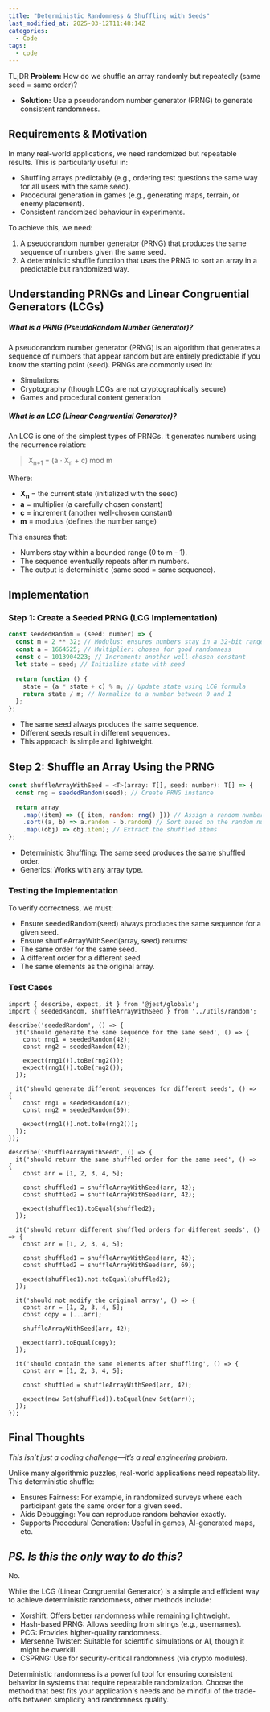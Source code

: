 ```yaml
---
title: "Deterministic Randomness & Shuffling with Seeds"
last_modified_at: 2025-03-12T11:48:14Z
categories:
  - Code
tags:
  - code
---
```


TL;DR **Problem:** How do we shuffle an array randomly but repeatedly (same seed = same order)?

- **Solution:** Use a pseudorandom number generator (PRNG) to generate consistent randomness.

## Requirements & Motivation

In many real-world applications, we need randomized but repeatable results. This is particularly useful in:

- Shuffling arrays predictably (e.g., ordering test questions the same way for all users with the same seed).
- Procedural generation in games (e.g., generating maps, terrain, or enemy placement).
- Consistent randomized behaviour in experiments.

To achieve this, we need:

1. A pseudorandom number generator (PRNG) that produces the same sequence of numbers given the same seed.
2. A deterministic shuffle function that uses the PRNG to sort an array in a predictable but randomized way.

## Understanding PRNGs and Linear Congruential Generators (LCGs)

##### What is a PRNG (PseudoRandom Number Generator)?

A pseudorandom number generator (PRNG) is an algorithm that generates a sequence of numbers that appear random but are entirely predictable if you know the starting point (seed). PRNGs are commonly used in:

- Simulations
- Cryptography (though LCGs are not cryptographically secure)
- Games and procedural content generation

##### What is an LCG (Linear Congruential Generator)?

An LCG is one of the simplest types of PRNGs. It generates numbers using the recurrence relation:

> X<sub>n+1</sub> = (a ⋅ X<sub>n</sub> + c) mod m

Where:

- **X<sub>n</sub>** = the current state (initialized with the seed)
- **a** = multiplier (a carefully chosen constant)
- **c** = increment (another well-chosen constant)
- **m** = modulus (defines the number range)

This ensures that:

- Numbers stay within a bounded range (0 to m - 1).
- The sequence eventually repeats after m numbers.
- The output is deterministic (same seed = same sequence).

## Implementation

### Step 1: Create a Seeded PRNG (LCG Implementation)

```javascript
const seededRandom = (seed: number) => {
  const m = 2 ** 32; // Modulus: ensures numbers stay in a 32-bit range
  const a = 1664525; // Multiplier: chosen for good randomness
  const c = 1013904223; // Increment: another well-chosen constant
  let state = seed; // Initialize state with seed

  return function () {
    state = (a * state + c) % m; // Update state using LCG formula
    return state / m; // Normalize to a number between 0 and 1
  };
};
```

- The same seed always produces the same sequence.
- Different seeds result in different sequences.
- This approach is simple and lightweight.

## Step 2: Shuffle an Array Using the PRNG

```javascript
const shuffleArrayWithSeed = <T>(array: T[], seed: number): T[] => {
  const rng = seededRandom(seed); // Create PRNG instance

  return array
    .map((item) => ({ item, random: rng() })) // Assign a random number
    .sort((a, b) => a.random - b.random) // Sort based on the random number
    .map((obj) => obj.item); // Extract the shuffled items
};
```

- Deterministic Shuffling: The same seed produces the same shuffled order.
- Generics: Works with any array type.

### Testing the Implementation

To verify correctness, we must:

- Ensure seededRandom(seed) always produces the same sequence for a given seed.
- Ensure shuffleArrayWithSeed(array, seed) returns:
- The same order for the same seed.
- A different order for a different seed.
- The same elements as the original array.

### Test Cases

```:javascript
import { describe, expect, it } from '@jest/globals';
import { seededRandom, shuffleArrayWithSeed } from '../utils/random';

describe('seededRandom', () => {
  it('should generate the same sequence for the same seed', () => {
    const rng1 = seededRandom(42);
    const rng2 = seededRandom(42);

    expect(rng1()).toBe(rng2());
    expect(rng1()).toBe(rng2());
  });

  it('should generate different sequences for different seeds', () => {
    const rng1 = seededRandom(42);
    const rng2 = seededRandom(69);

    expect(rng1()).not.toBe(rng2());
  });
});

describe('shuffleArrayWithSeed', () => {
  it('should return the same shuffled order for the same seed', () => {
    const arr = [1, 2, 3, 4, 5];

    const shuffled1 = shuffleArrayWithSeed(arr, 42);
    const shuffled2 = shuffleArrayWithSeed(arr, 42);

    expect(shuffled1).toEqual(shuffled2);
  });

  it('should return different shuffled orders for different seeds', () => {
    const arr = [1, 2, 3, 4, 5];

    const shuffled1 = shuffleArrayWithSeed(arr, 42);
    const shuffled2 = shuffleArrayWithSeed(arr, 69);

    expect(shuffled1).not.toEqual(shuffled2);
  });

  it('should not modify the original array', () => {
    const arr = [1, 2, 3, 4, 5];
    const copy = [...arr];

    shuffleArrayWithSeed(arr, 42);

    expect(arr).toEqual(copy);
  });

  it('should contain the same elements after shuffling', () => {
    const arr = [1, 2, 3, 4, 5];

    const shuffled = shuffleArrayWithSeed(arr, 42);

    expect(new Set(shuffled)).toEqual(new Set(arr));
  });
});
```

## Final Thoughts

_This isn’t just a coding challenge—it’s a real engineering problem._

Unlike many algorithmic puzzles, real-world applications need repeatability. This deterministic shuffle:

- Ensures Fairness: For example, in randomized surveys where each participant gets the same order for a given seed.
- Aids Debugging: You can reproduce random behavior exactly.
- Supports Procedural Generation: Useful in games, AI-generated maps, etc.

## _PS. Is this the only way to do this?_

No.

While the LCG (Linear Congruential Generator) is a simple and efficient way to achieve deterministic randomness, other methods include:

- Xorshift: Offers better randomness while remaining lightweight.
- Hash-based PRNG: Allows seeding from strings (e.g., usernames).
- PCG: Provides higher-quality randomness.
- Mersenne Twister: Suitable for scientific simulations or AI, though it might be overkill.
- CSPRNG: Use for security-critical randomness (via crypto modules).

Deterministic randomness is a powerful tool for ensuring consistent behavior in systems that require repeatable randomization. Choose the method that best fits your application's needs and be mindful of the trade-offs between simplicity and randomness quality.
